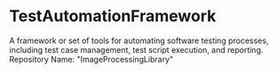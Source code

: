 # TestAutomationFramework
A framework or set of tools for automating software testing processes, including test case management, test script execution, and reporting.  Repository Name: "ImageProcessingLibrary"
